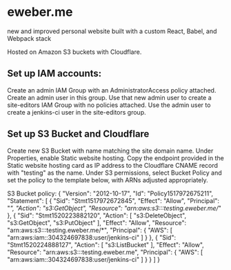 # eweber.me
new and improved personal website built with a custom React, Babel, and Webpack stack

Hosted on Amazon S3 buckets with Cloudflare.

## Set up IAM accounts:

Create an admin IAM Group with an AdministratorAccess policy attached. Create an admin user in this group. Use that new admin user to create a site-editors IAM Group with no policies attached. Use the admin user to create a jenkins-ci user in the site-editors group.

## Set up S3 Bucket and Cloudflare

Create new S3 Bucket with name matching the site domain name. Under Properties, enable Static website hosting. Copy the endpoint provided in the Static website hosting card as IP address to the Cloudflare CNAME record with "testing" as the name. Under S3 permissions, select Bucket Policy and set the policy to the template below, with ARNs adjusted appropriately.

S3 Bucket policy:
{
    "Version": "2012-10-17",
    "Id": "Policy1517972675211",
    "Statement": [
        {
            "Sid": "Stmt1517972672845",
            "Effect": "Allow",
            "Principal": "*",
            "Action": "s3:GetObject",
            "Resource": "arn:aws:s3:::testing.eweber.me/*"
        },
        {
            "Sid": "Stmt1520223882120",
            "Action": [
                "s3:DeleteObject",
                "s3:GetObject",
                "s3:PutObject"
            ],
            "Effect": "Allow",
            "Resource": "arn:aws:s3:::testing.eweber.me/*",
            "Principal": {
                "AWS": [
                    "arn:aws:iam::304324697838:user/jenkins-ci"
                ]
            }
        },
        {
            "Sid": "Stmt1520224888127",
            "Action": [
                "s3:ListBucket"
            ],
            "Effect": "Allow",
            "Resource": "arn:aws:s3:::testing.eweber.me",
            "Principal": {
                "AWS": [
                    "arn:aws:iam::304324697838:user/jenkins-ci"
                ]
            }
        }
    ]
}
